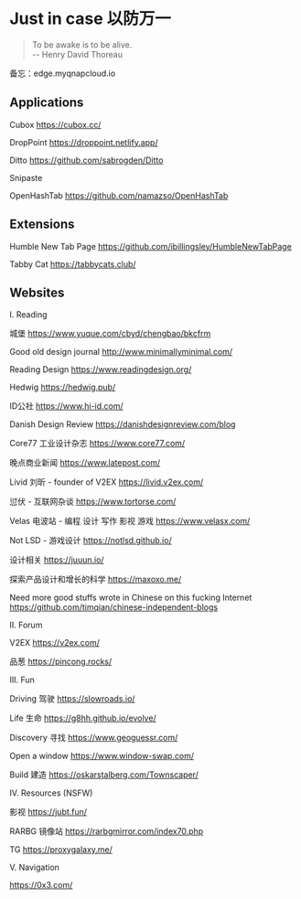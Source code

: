 # Just in case 以防万一

> To be awake is to be alive.  
> -- Henry David Thoreau

备忘：edge.myqnapcloud.io

## Applications

Cubox
https://cubox.cc/

DropPoint
https://droppoint.netlify.app/

Ditto
https://github.com/sabrogden/Ditto

Snipaste

OpenHashTab
https://github.com/namazso/OpenHashTab

## Extensions

Humble New Tab Page
https://github.com/ibillingsley/HumbleNewTabPage

Tabby Cat
https://tabbycats.club/

## Websites

I. Reading

城堡
https://www.yuque.com/cbyd/chengbao/bkcfrm

Good old design journal
http://www.minimallyminimal.com/

Reading Design
https://www.readingdesign.org/

Hedwig
https://hedwig.pub/

ID公社
https://www.hi-id.com/

Danish Design Review
https://danishdesignreview.com/blog

Core77 工业设计杂志
https://www.core77.com/

晚点商业新闻
https://www.latepost.com/

Livid 刘昕 - founder of V2EX
https://livid.v2ex.com/

愆伏 - 互联网杂谈
https://www.tortorse.com/

Velas 电波站 - 编程 设计 写作 影视 游戏
https://www.velasx.com/

Not LSD - 游戏设计
https://notlsd.github.io/

设计相关
https://juuun.io/

探索产品设计和增长的科学
https://maxoxo.me/

Need more good stuffs wrote in Chinese on this fucking Internet
https://github.com/timqian/chinese-independent-blogs

II. Forum

V2EX
https://v2ex.com/

品葱
https://pincong.rocks/

III. Fun

Driving 驾驶
https://slowroads.io/

Life 生命
https://g8hh.github.io/evolve/

Discovery 寻找
https://www.geoguessr.com/

Open a window
https://www.window-swap.com/

Build 建造
https://oskarstalberg.com/Townscaper/

IV. Resources (NSFW)

影视
https://jubt.fun/

RARBG 镜像站
https://rarbgmirror.com/index70.php

TG
https://proxygalaxy.me/

V. Navigation

https://0x3.com/
